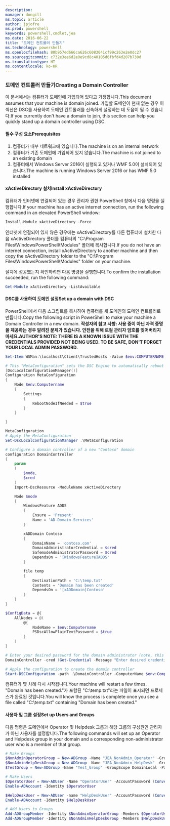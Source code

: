 ```yaml
---
description: 
manager: dongill
ms.topic: article
author: jpjofre
ms.prod: powershell
keywords: powershell,cmdlet,jea
ms.date: 2016-06-22
title: "도메인 컨트롤러 만들기"
ms.technology: powershell
ms.openlocfilehash: 80b957ed666ca626c6083041cf99c263e2e0dc27
ms.sourcegitcommit: c732e3ee6d2e0e9cd8c40105d6fbfd4d207b730d
ms.translationtype: HT
ms.contentlocale: ko-KR
---
```

### <a name="creating-a-domain-controller"></a><span data-ttu-id="4c12d-103">도메인 컨트롤러 만들기</span><span class="sxs-lookup"><span data-stu-id="4c12d-103">Creating a Domain Controller</span></span>

<span data-ttu-id="4c12d-104">이 문서에서는 컴퓨터가 도메인에 가입되어 있다고 가정합니다.</span><span class="sxs-lookup"><span data-stu-id="4c12d-104">This document assumes that your machine is domain joined.</span></span>
<span data-ttu-id="4c12d-105">가입할 도메인이 현재 없는 경우 이 섹션은 DSC를 사용하여 도메인 컨트롤러를 신속하게 설정하는 데 도움이 될 수 있습니다.</span><span class="sxs-lookup"><span data-stu-id="4c12d-105">If you currently don't have a domain to join, this section can help you quickly stand up a domain controller using DSC.</span></span>

#### <a name="prerequisites"></a><span data-ttu-id="4c12d-106">필수 구성 요소</span><span class="sxs-lookup"><span data-stu-id="4c12d-106">Prerequisites</span></span>

1.  <span data-ttu-id="4c12d-107">컴퓨터가 내부 네트워크에 있습니다.</span><span class="sxs-lookup"><span data-stu-id="4c12d-107">The machine is on an internal network</span></span>
2.  <span data-ttu-id="4c12d-108">컴퓨터가 기존 도메인에 가입되어 있지 않습니다.</span><span class="sxs-lookup"><span data-stu-id="4c12d-108">The machine is not joined to an existing domain</span></span>
3.  <span data-ttu-id="4c12d-109">컴퓨터에서 Windows Server 2016이 실행되고 있거나 WMF 5.0이 설치되어 있습니다.</span><span class="sxs-lookup"><span data-stu-id="4c12d-109">The machine is running Windows Server 2016 or has WMF 5.0 installed</span></span>

#### <a name="install-xactivedirectory"></a><span data-ttu-id="4c12d-110">xActiveDirectory 설치</span><span class="sxs-lookup"><span data-stu-id="4c12d-110">Install xActiveDirectory</span></span>
<span data-ttu-id="4c12d-111">컴퓨터가 인터넷에 연결되어 있는 경우 관리자 권한 PowerShell 창에서 다음 명령을 실행합니다.</span><span class="sxs-lookup"><span data-stu-id="4c12d-111">If your machine has an active internet connection, run the following command in an elevated PowerShell window:</span></span>
```PowerShell
Install-Module xActiveDirectory -Force
```
<span data-ttu-id="4c12d-112">인터넷에 연결되어 있지 않은 경우에는 xActiveDirectory를 다른 컴퓨터에 설치한 다음 xActiveDirectory 폴더를 컴퓨터의 "C:\Program Files\WindowsPowerShell\Modules" 폴더에 복사합니다.</span><span class="sxs-lookup"><span data-stu-id="4c12d-112">If you do not have an internet connection, install xActiveDirectory to another machine and then copy the xActiveDirectory folder to the "C:\Program Files\WindowsPowerShell\Modules" folder on your machine.</span></span>

<span data-ttu-id="4c12d-113">설치에 성공했는지 확인하려면 다음 명령을 실행합니다.</span><span class="sxs-lookup"><span data-stu-id="4c12d-113">To confirm the installation succeeded, run the following command:</span></span>
```PowerShell
Get-Module xActiveDirectory -ListAvailable
```

#### <a name="set-up-a-domain-with-dsc"></a><span data-ttu-id="4c12d-114">DSC를 사용하여 도메인 설정</span><span class="sxs-lookup"><span data-stu-id="4c12d-114">Set up a domain with DSC</span></span>
<span data-ttu-id="4c12d-115">PowerShell에서 다음 스크립트를 복사하여 컴퓨터를 새 도메인의 도메인 컨트롤러로 만듭니다.</span><span class="sxs-lookup"><span data-stu-id="4c12d-115">Copy the following script in PowerShell to make your machine a Domain Controller in a new domain.</span></span>
<span data-ttu-id="4c12d-116">**작성자의 참고 사항: 사용 중이 아닌 자격 증명을 제공하는 경우 알려진 문제가 있습니다.  안전을 위해 로컬 관리자 암호를 잊어버리지 마세요.**</span><span class="sxs-lookup"><span data-stu-id="4c12d-116">**AUTHOR'S NOTE: THERE IS A KNOWN ISSUE WITH THE CREDENTIALS PROVIDED NOT BEING USED.  TO BE SAFE, DON'T FORGET YOUR LOCAL ADMIN PASSWORD.**</span></span>

```PowerShell
Set-Item WSMan:\localhost\Client\TrustedHosts -Value $env:COMPUTERNAME -Force

# This "MetaConfiguration" sets the DSC Engine to automatically reboot if required
[DscLocalConfigurationManager()]
Configuration MetaConfiguration
{
    Node $env:Computername
    {
        Settings
        {
            RebootNodeIfNeeded = $true
        }
    }

}

MetaConfiguration
# Apply the MetaConfiguration
Set-DscLocalConfigurationManager .\MetaConfiguration

# Configure a domain controller of a new "Contoso" domain
configuration DomainController
{
    param
    (
        $node,
        $cred
    )
    Import-DscResource -ModuleName xActiveDirectory

    Node $node
    {
        WindowsFeature ADDS
        {
            Ensure = 'Present'
            Name = 'AD-Domain-Services'
        }

        xADDomain Contoso
        {
            DomainName = 'contoso.com'
            DomainAdministratorCredential = $cred
            SafemodeAdministratorPassword = $cred
            DependsOn = '[WindowsFeature]ADDS'
        }

        file temp
        {
            DestinationPath = 'C:\temp.txt'
            Contents = 'Domain has been created'
            DependsOn = '[xADDomain]Contoso'
        }
    }
}

$ConfigData = @{
    AllNodes = @(
        @{
            NodeName = $env:Computername
            PSDscAllowPlainTextPassword = $true
        }
    )
}

# Enter your desired password for the domain administrator (note, this will be stored as plain text)
DomainController -cred (Get-Credential -Message "Enter desired credential for domain administrator") -node $env:Computername -configurationData $ConfigData

# Apply the configuration to create the domain controller
Start-DSCConfiguration -path .\DomainController -ComputerName $env:Computername -Wait -Force -Verbose
```
<span data-ttu-id="4c12d-117">컴퓨터가 몇 차례 다시 시작됩니다.</span><span class="sxs-lookup"><span data-stu-id="4c12d-117">Your machine will restart a few times.</span></span>
<span data-ttu-id="4c12d-118">"Domain has been created."가 포함된 "C:\temp.txt"라는 파일이 표시되면 프로세스가 완료된 것입니다.</span><span class="sxs-lookup"><span data-stu-id="4c12d-118">You will know the process is complete once you see a file called "C:\temp.txt" containing "Domain has been created."</span></span>

#### <a name="set-up-users-and-groups"></a><span data-ttu-id="4c12d-119">사용자 및 그룹 설정</span><span class="sxs-lookup"><span data-stu-id="4c12d-119">Set up Users and Groups</span></span>
<span data-ttu-id="4c12d-120">다음 명령은 도메인에서 Operator 및 Helpdesk 그룹과 해당 그룹의 구성원인 관리자가 아닌 사용자를 설정합니다.</span><span class="sxs-lookup"><span data-stu-id="4c12d-120">The following commands will set up an Operator and Helpdesk group in your domain and a corresponding non-administrator user who is a member of that group.</span></span>
```PowerShell
# Make Groups
$NonAdminOperatorGroup = New-ADGroup -Name "JEA_NonAdmin_Operator" -GroupScope DomainLocal -PassThru
$NonAdminHelpDeskGroup = New-ADGroup -Name "JEA_NonAdmin_HelpDesk" -GroupScope DomainLocal -PassThru
$TestGroup = New-ADGroup -Name "Test_Group" -GroupScope DomainLocal -PassThru

# Make Users
$OperatorUser = New-ADUser -Name "OperatorUser" -AccountPassword (ConvertTo-SecureString 'pa$$w0rd' -AsPlainText -Force) -PassThru
Enable-ADAccount -Identity $OperatorUser

$HelpDeskUser = New-ADUser -name "HelpDeskUser" -AccountPassword (ConvertTo-SecureString 'pa$$w0rd' -AsPlainText -Force) -PassThru
Enable-ADAccount -Identity $HelpDeskUser

# Add Users to Groups
Add-ADGroupMember -Identity $NonAdminOperatorGroup -Members $OperatorUser
Add-ADGroupMember -Identity $NonAdminHelpDeskGroup -Members $HelpDeskUser
```

